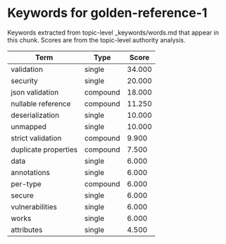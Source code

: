 # Keywords for golden-reference-1

Keywords extracted from topic-level _keywords/words.md that appear in this chunk.
Scores are from the topic-level authority analysis.

| Term | Type | Score |
|------|------|-------|
| validation | single | 34.000 |
| security | single | 20.000 |
| json validation | compound | 18.000 |
| nullable reference | compound | 11.250 |
| deserialization | single | 10.000 |
| unmapped | single | 10.000 |
| strict validation | compound | 9.900 |
| duplicate properties | compound | 7.500 |
| data | single | 6.000 |
| annotations | single | 6.000 |
| per-type | compound | 6.000 |
| secure | single | 6.000 |
| vulnerabilities | single | 6.000 |
| works | single | 6.000 |
| attributes | single | 4.500 |
